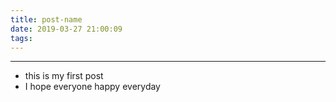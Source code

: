 ```yaml
---
title: post-name
date: 2019-03-27 21:00:09
tags:
---
```


---

- this is my first post
- I hope everyone happy everyday